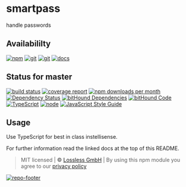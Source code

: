 # smartpass
handle passwords

## Availabililty
[![npm](https://pushrocks.gitlab.io/assets/repo-button-npm.svg)](https://www.npmjs.com/package/smartpass)
[![git](https://pushrocks.gitlab.io/assets/repo-button-git.svg)](https://GitLab.com/pushrocks/smartpass)
[![git](https://pushrocks.gitlab.io/assets/repo-button-mirror.svg)](https://github.com/pushrocks/smartpass)
[![docs](https://pushrocks.gitlab.io/assets/repo-button-docs.svg)](https://pushrocks.gitlab.io/smartpass/)

## Status for master
[![build status](https://GitLab.com/pushrocks/smartpass/badges/master/build.svg)](https://GitLab.com/pushrocks/smartpass/commits/master)
[![coverage report](https://GitLab.com/pushrocks/smartpass/badges/master/coverage.svg)](https://GitLab.com/pushrocks/smartpass/commits/master)
[![npm downloads per month](https://img.shields.io/npm/dm/smartpass.svg)](https://www.npmjs.com/package/smartpass)
[![Dependency Status](https://david-dm.org/pushrocks/smartpass.svg)](https://david-dm.org/pushrocks/smartpass)
[![bitHound Dependencies](https://www.bithound.io/github/pushrocks/smartpass/badges/dependencies.svg)](https://www.bithound.io/github/pushrocks/smartpass/master/dependencies/npm)
[![bitHound Code](https://www.bithound.io/github/pushrocks/smartpass/badges/code.svg)](https://www.bithound.io/github/pushrocks/smartpass)
[![TypeScript](https://img.shields.io/badge/TypeScript-2.x-blue.svg)](https://nodejs.org/dist/latest-v6.x/docs/api/)
[![node](https://img.shields.io/badge/node->=%206.x.x-blue.svg)](https://nodejs.org/dist/latest-v6.x/docs/api/)
[![JavaScript Style Guide](https://img.shields.io/badge/code%20style-standard-brightgreen.svg)](http://standardjs.com/)

## Usage
Use TypeScript for best in class instellisense.

For further information read the linked docs at the top of this README.

> MIT licensed | **&copy;** [Lossless GmbH](https://lossless.gmbh)
| By using this npm module you agree to our [privacy policy](https://lossless.gmbH/privacy.html)

[![repo-footer](https://pushrocks.gitlab.io/assets/repo-footer.svg)](https://push.rocks)
